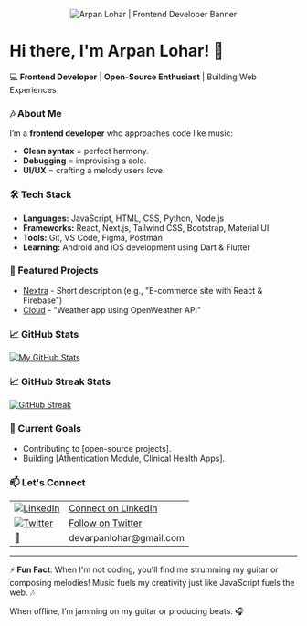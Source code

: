 <p align="center">
  <img 
    src="https://capsule-render.vercel.app/api?type=waving&height=300&color=gradient&text=Arpan%20Lohar&fontSize=70&fontAlign=50&fontAlignY=40&desc=Frontend%20Developer%20%7C%20Open%20Source%20Enthusiast%20%7C%20Learning%20Flutter&descSize=20&animation=twinkling"
    alt="Arpan Lohar | Frontend Developer Banner"
    style="max-width: 100%; height: auto;"
  />
</p>


# Hi there, I'm Arpan Lohar! 👋

💻 **Frontend Developer** | **Open-Source Enthusiast** | Building Web Experiences  

### 🎶 About Me  
I’m a **frontend developer** who approaches code like music:  
- **Clean syntax** = perfect harmony.  
- **Debugging** = improvising a solo.  
- **UI/UX** = crafting a melody users love.  

### 🛠️ Tech Stack  
- **Languages:** JavaScript, HTML, CSS, Python, Node.js
- **Frameworks:** React, Next.js, Tailwind CSS, Bootstrap, Material UI
- **Tools:** Git, VS Code, Figma, Postman
- **Learning:** Android and iOS development using Dart & Flutter

### 🚀 Featured Projects  
- [Nextra](https://github.com/yourusername/repo) - Short description (e.g., "E-commerce site with React & Firebase")  
- [Cloud](https://github.com/yourusername/repo) - "Weather app using OpenWeather API"  

### 📈 GitHub Stats  
[![My GitHub Stats](https://github-readme-stats.vercel.app/api?username=devarpanlohar&show_icons=true&theme=radical)](https://github.com/devarpanlohar)

### 📈 GitHub Streak Stats
[![GitHub Streak](https://github-readme-streak-stats.herokuapp.com?user=devarpanlohar&theme=blueberry)](https://git.io/streak-stats)

### 🌱 Current Goals  
- Contributing to [open-source projects].  
- Building [Athentication Module, Clinical Health Apps].

### 📫 Let's Connect  

<table>
  <tr>
    <td><a href="https://www.linkedin.com/in/yourprofile"><img src="https://img.icons8.com/fluency/28/linkedin.png" alt="LinkedIn"/></a></td>
    <td><a href="https://www.linkedin.com/in/yourprofile">Connect on LinkedIn</a></td>
  </tr>
  <tr>
    <td><a href="https://twitter.com/yourhandle"><img src="https://img.icons8.com/ios-filled/28/twitterx--v1.png" alt="Twitter"/></a></td>
    <td><a href="https://twitter.com/yourhandle">Follow on Twitter</a></td>
  </tr>
  <tr>
    <td>📧</td>
    <td>devarpanlohar@gmail.com</td>
  </tr>
</table>

---

⚡ **Fun Fact**: When I'm not coding, you'll find me strumming my guitar or composing melodies! Music fuels my creativity just like JavaScript fuels the web. 🎶

When offline, I’m jamming on my guitar or producing beats. 🎧  
